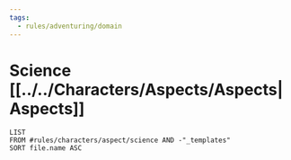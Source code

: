 ```yaml
---
tags:
  - rules/adventuring/domain
---
```

# Science [[../../Characters/Aspects/Aspects|Aspects]]
```dataview
LIST
FROM #rules/characters/aspect/science AND -"_templates"
SORT file.name ASC
```
